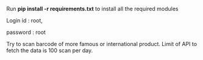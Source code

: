 Run **pip install -r requirements.txt** to install all the required modules

Login id : root,

password : root

Try to scan barcode of more famous or international product. 
Limit of API to fetch the data is 100 scan per day.